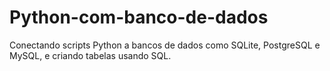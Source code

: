 # Python-com-banco-de-dados
Conectando scripts Python a bancos de dados como SQLite, PostgreSQL e MySQL, e criando tabelas usando SQL. 

